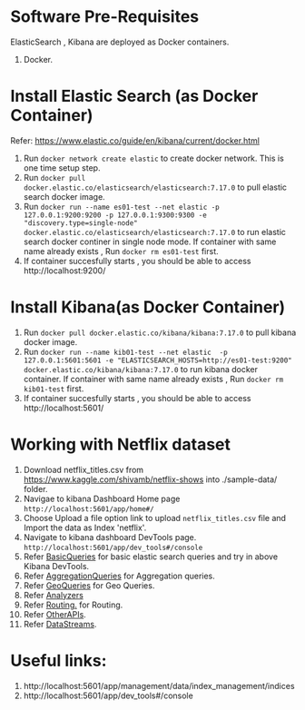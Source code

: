 # Software Pre-Requisites
ElasticSearch , Kibana are deployed as Docker containers.
1. Docker.

# Install Elastic Search (as Docker Container)
Refer: https://www.elastic.co/guide/en/kibana/current/docker.html

1. Run `docker network create elastic`  to create docker network. This is one time setup step.
2. Run `docker pull docker.elastic.co/elasticsearch/elasticsearch:7.17.0` to pull elastic search docker image.
3. Run `docker run --name es01-test --net elastic -p 127.0.0.1:9200:9200 -p 127.0.0.1:9300:9300 -e "discovery.type=single-node" docker.elastic.co/elasticsearch/elasticsearch:7.17.0`
   to run elastic search docker continer in single node mode. If container with same name already exists , Run `docker rm es01-test` first.
4. If container succesfully starts , you should be able to access http://localhost:9200/

# Install Kibana(as Docker Container)

1. Run `docker pull docker.elastic.co/kibana/kibana:7.17.0` to pull kibana docker image.
2. Run `docker run --name kib01-test --net elastic  -p 127.0.0.1:5601:5601 -e "ELASTICSEARCH_HOSTS=http://es01-test:9200" docker.elastic.co/kibana/kibana:7.17.0` to run kibana docker container. If container with same name already exists , Run `docker rm kib01-test` first.
3. If container succesfully starts , you should be able to access http://localhost:5601/


# Working with Netflix dataset

1. Download netflix_titles.csv from https://www.kaggle.com/shivamb/netflix-shows into ./sample-data/ folder.
2. Navigae to kibana Dashboard Home page `http://localhost:5601/app/home#/`
3. Choose Upload a file option link to upload `netflix_titles.csv` file and Import the data as Index 'netflix'.
3. Navigate to kibana dashboard DevTools page. `http://localhost:5601/app/dev_tools#/console`
4. Refer [BasicQueries](/BasicQueries.md) for basic elastic search queries and try in above Kibana DevTools.
5. Refer [AggregationQueries](/AggregationQueries.md) for Aggregation queries.
6. Refer [GeoQueries](/GeoQueries.md) for Geo Queries.
7. Refer [Analyzers](/Analyzers.md)
8. Refer [Routing.](/Routing.md) for Routing.
9. Refer [OtherAPIs](/OtherAPIs.md).
10. Refer [DataStreams](/DataStreams.md).


# Useful links:
1. http://localhost:5601/app/management/data/index_management/indices
2. http://localhost:5601/app/dev_tools#/console
